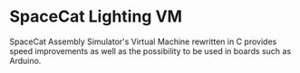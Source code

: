 # SpaceCat Lighting VM

SpaceCat Assembly Simulator's Virtual Machine rewritten in C provides speed improvements as well as the possibility to be used in
boards such as Arduino.